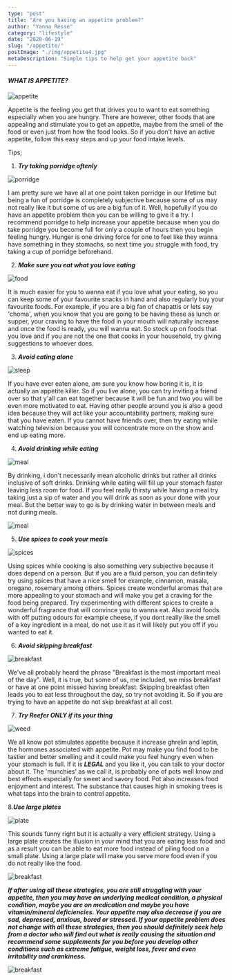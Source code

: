 ```yaml
---
type: "post"
title: "Are you having an appetite problem?"
author: "Yanna Resse"
category: "lifestyle"
date: "2020-06-19"
slug: "/appetite/"
postImage: "./img/appetite4.jpg"
metaDescription: "Simple tips to help get your appetite back"
---
```


#### _**WHAT IS APPETITE?**_

![appetite ](./img/appetite3.jpg)

Appetite is the feeling you get that drives you to want to eat something especially when you are hungry. There are however, other foods that are appealing and stimulate you to get an appetite, maybe from the smell of the food or even just from how the food looks. So if you don't have an active appetite, follow this easy steps and up your food intake levels.

Tips;

1. _**Try taking porridge oftenly**_

![porridge](./img/porridge.jpg)

I am pretty sure we have all at one point taken porridge in our lifetime but being a fun of porridge is completely subjective because some of us may not really like it but some of us are a big fun of it. Well, hopefully if you do have an appetite problem then you can be willing to give it a try. I recommend porridge to help increase your appetite because when you do take porridge you become full for only a couple of hours then you begin feeling hungry. Hunger is one driving force for one to feel like they wanna have something in they stomachs, so next time you struggle with food, try taking a cup of porridge beforehand.

2. _**Make sure you eat what you love eating**_

![food](./img/appetite.jpg)

It is much easier for you to wanna eat if you love what your eating, so you can keep some of your favourite snacks in hand and also regularly buy your favourite foods. For example, if you are a big fan of chapattis or lets say 'choma', when you know that you are going to be having these as lunch or supper, your craving to have the food in your mouth will naturally increase and once the food is ready, you will wanna eat. So stock up on foods that you love and if you are not the one that cooks in your household, try giving suggestions to whoever does.

3. _**Avoid eating alone**_

![sleep](./img/eatsolo.jpg)

If you have ever eaten alone, am sure you know how boring it is, it is actually an appetite killer. So if you live alone, you can try inviting a friend over so that y'all can eat together because it will be fun and two you will be even more motivated to eat. Having other people around you is also a good idea because they will act like your accountability partners, making sure that you have eaten. If you cannot have friends over, then try eating while watching television because you will concentrate more on the show and end up eating more.

4. _**Avoid drinking while eating**_

![meal ](./img/drinkeat.jpg)

By drinking, i don't necessarily mean alcoholic drinks but rather all drinks inclusive of soft drinks. Drinking while eating will fill up your stomach faster leaving less room for food. If you feel really thirsty while having a meal try taking just a sip of water and you will drink as soon as your done with your meal. But the better way to go is by drinking water in between meals and not during meals.

![meal](./img/drinkeat2.jpg)

5. _**Use spices to cook your meals**_

![spices](./img/spices.jpg)

Using spices while cooking is also something very subjective because it does depend on a person. But if you are a fluid person, you can definitely try using spices that have a nice smell for example, cinnamon, masala, oregano, rosemary among others. Spices create wonderful aromas that are more appealing to your stomach and will make you get a craving for the food being prepared. Try experimenting with different spices to create a wonderful fragrance that will convince you to wanna eat. Also avoid foods with off putting odours for example cheese, if you dont really like the smell of a key ingredient in a meal, do not use it as it will likely put you off if you wanted to eat it.

6. _**Avoid skipping breakfast**_

![breakfast](./img/fast1.jpg)

We've all probably heard the phrase "Breakfast is the most important meal of the day". Well, it is true, but some of us, me included, we miss breakfast or have at one point missed having breakfast. Skipping breakfast often leads you to eat less throughout the day, so try not avoiding it. So if you are trying to have an appetite do not skip breakfast at all cost.

7. _**Try Reefer ONLY if its your thing**_

![weed](./img/reefer.jpg)

We all know pot stimulates appetite because it increase ghrelin and leptin, the hormones associated with appetite. Pot may make you find food to be tastier and better smelling and it could make you feel hungry even when your stomach is full. If it is _**LEGAL**_ and you like it, you can talk to your doctor about it. The 'munchies' as we call it, is probably one of pots well know and best effects especially for sweet and savory food. Pot also increases food enjoyment and interest. The substance that causes high in smoking trees is what taps into the brain to control appetite.

8._**Use large plates**_

![plate](./img/largeplate.jpg)

This sounds funny right but it is actually a very efficient strategy. Using a large plate creates the illusion in your mind that you are eating less food and as a result you can be able to eat more food instead of piling food on a small plate. Using a large plate will make you serve more food even if you do not really like the food.

![breakfast](./img/ulove.jpg)

_**If after using all these strategies, you are still struggling with your appetite, then you may have an underlying medical condition, a physical condition, maybe you are on medication and maybe you have vitamin/mineral deficiencies. Your appetite may also decrease if you are sad, depressed, anxious, bored or stressed. If your appetite problem does not change with all these strategies, then you should definitely seek help from a doctor who will find out what is really causing the situation and recommend some supplements for you before you develop other conditions such as extreme fatigue, weight loss, fever and even irritability and crankiness.**_

![breakfast](./img/appetite2.jpg)
